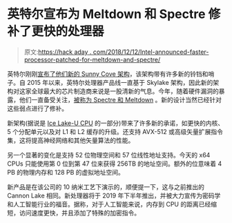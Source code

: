 # 英特尔宣布为 Meltdown 和 Spectre 修补了更快的处理器

> 原文:[https://hack aday . com/2018/12/12/Intel-announced-faster-processor-patched-for-meltdown-and-spectre/](https://hackaday.com/2018/12/12/intel-announces-faster-processor-patched-for-meltdown-and-spectre/)

英特尔刚刚[宣布了他们新的 Sunny Cove 架构](https://newsroom.intel.com/articles/new-intel-architectures-technologies-target-expanded-market-opportunities/)，该架构带有许多新的铃铛和哨子。自 2015 年以来，英特尔处理器产品线一直基于 Skylake 架构，因此新的架构对这家全球最大的芯片制造商来说是一股清新的气息。今年，随着硬件漏洞的暴露，他们一直备受关注，[被称为 Spectre 和 Meltdown](https://hackaday.com/2018/01/15/spectre-and-meltdown-how-cache-works/) 。新的设计当然已经针对这些弱点进行了修补。

新架构(据说是 [Ice Lake-U CPU](https://en.wikichip.org/wiki/intel/microarchitectures/ice_lake_(client)) 的一部分)带来了许多新的承诺，如更快的内核、5 个分配单元以及对 L1 和 L2 缓存的升级。还支持 AVX-512 或高级矢量扩展指令集，这将提高神经网络和其他矢量算法的性能。

另一个显著的变化是支持 52 位物理空间和 57 位线性地址支持。今天的 x64 CPUs 只能使用第 0 位到第 47 位来获得 256TB 的地址空间。额外的位意味着 4 PB 的物理内存和 128 PB 的虚拟地址空间。

新产品是在该公司的 10 纳米工艺下演示的，顺便提一下，这与之前推出的 Cannon Lake 相同。新处理器将于 2019 年下半年推出，并被大力宣传为密码学和人工智能行业的福音。据称，对于人工智能来说，内存到 CPU 的距离已经缩短，访问速度更快，并且添加了特殊的加密指令。
